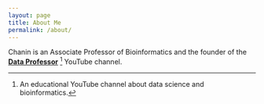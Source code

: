 ```yaml
---
layout: page
title: About Me
permalink: /about/
---
```


Chanin is an Associate Professor of Bioinformatics and the founder of the **[Data Professor](https://youtube.com/dataprofessor)** [^1] YouTube channel.



[^1]: An educational YouTube channel about data science and bioinformatics.
